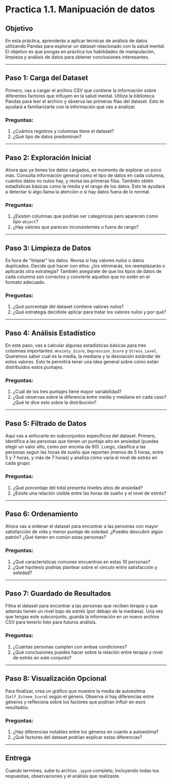 # Practica 1.1. Manipuación de datos

## Objetivo

En esta práctica, aprenderás a aplicar técnicas de análisis de datos utilizando Pandas para explorar un dataset relacionado con la salud mental. El objetivo es que pongas en práctica tus habilidades de manipulación, limpieza y análisis de datos para obtener conclusiones interesantes.

---

## Paso 1: Carga del Dataset

Primero, vas a cargar el archivo CSV que contiene la información sobre diferentes factores que influyen en la salud mental. Utiliza la biblioteca Pandas para leer el archivo y observa las primeras filas del dataset. Esto te ayudará a familiarizarte con la información que vas a analizar.

### Preguntas:

1. ¿Cuántos registros y columnas tiene el dataset?
2. ¿Qué tipo de datos predominan?

---

## Paso 2: Exploración Inicial

Ahora que ya tienes los datos cargados, es momento de explorar un poco más. Consulta información general como el tipo de datos en cada columna, cuántos datos no nulos hay, y revisa las primeras filas. También obtén estadísticas básicas como la media y el rango de los datos. Esto te ayudará a detectar si algo llama la atención o si hay datos fuera de lo normal.

### Preguntas:

1. ¿Existen columnas que podrían ser categóricas pero aparecen como tipo `object`?
2. ¿Hay valores que parecen inconsistentes o fuera de rango?

---

## Paso 3: Limpieza de Datos

Es hora de "limpiar" los datos. Revisa si hay valores nulos o datos duplicados. Decide qué hacer con ellos: ¿los eliminarás, los reemplazarás o aplicarás otra estrategia? También asegúrate de que los tipos de datos de cada columna son correctos y convierte aquellos que no estén en el formato adecuado.

### Preguntas:

1. ¿Qué porcentaje del dataset contiene valores nulos?
2. ¿Qué estrategia decidiste aplicar para tratar los valores nulos y por qué?

---

## Paso 4: Análisis Estadístico

En este paso, vas a calcular algunas estadísticas básicas para tres columnas importantes: `Anxiety_Score`, `Depression_Score` y `Stress_Level`. Queremos saber cuál es la media, la mediana y la desviación estándar de estos valores. Esto te permitirá tener una idea general sobre cómo están distribuidos estos puntajes.

### Preguntas:

1. ¿Cuál de los tres puntajes tiene mayor variabilidad?
2. ¿Qué observas sobre la diferencia entre media y mediana en cada caso? ¿Qué te dice esto sobre la distribución?

---

## Paso 5: Filtrado de Datos

Aquí vas a enfocarte en subconjuntos específicos del dataset. Primero, identifica a las personas que tienen un puntaje alto en ansiedad (puedes elegir un valor alto, como por encima de 80). Luego, clasifica a las personas según las horas de sueño que reportan (menos de 5 horas, entre 5 y 7 horas, y más de 7 horas) y analiza cómo varía el nivel de estrés en cada grupo.

### Preguntas:

1. ¿Qué porcentaje del total presenta niveles altos de ansiedad?
2. ¿Existe una relación visible entre las horas de sueño y el nivel de estrés?

---

## Paso 6: Ordenamiento

Ahora vas a ordenar el dataset para encontrar a las personas con mayor satisfacción de vida y menor puntaje de soledad. ¿Puedes descubrir algún patrón? ¿Qué tienen en común estas personas?

### Preguntas:

1. ¿Qué características comunes encuentras en estas 10 personas?
2. ¿Qué hipótesis podrías plantear sobre el vínculo entre satisfacción y soledad?

---

## Paso 7: Guardado de Resultados

Filtra el dataset para encontrar a las personas que reciben terapia y que además tienen un nivel bajo de estrés (por debajo de la mediana). Una vez que tengas este subconjunto, guarda la información en un nuevo archivo CSV para tenerlo listo para futuros análisis.

### Preguntas:

1. ¿Cuántas personas cumplen con ambas condiciones?
2. ¿Qué conclusiones puedes hacer sobre la relación entre terapia y nivel de estrés en este conjunto?

---

## Paso 8: Visualización Opcional

Para finalizar, crea un gráfico que muestre la media de autoestima (`Self_Esteem_Score`) según el género. Observa si hay diferencias entre géneros y reflexiona sobre los factores que podrían influir en esos resultados.

### Preguntas:

1. ¿Hay diferencias notables entre los géneros en cuanto a autoestima?
2. ¿Qué factores del dataset podrían explicar estas diferencias?

---

## Entrega

Cuando termines, sube tu archivo `.ipynb` completo, incluyendo todas tus respuestas, observaciones y el análisis que realizaste.
